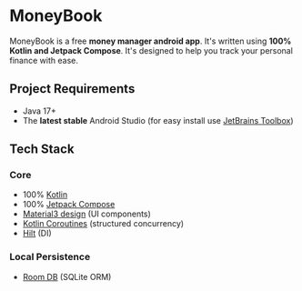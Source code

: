 # MoneyBook

MoneyBook is a free **money manager android app**. It's written using **100% Kotlin and Jetpack Compose**. It's designed to help you track
your personal finance with ease.

## Project Requirements

- Java 17+
- The **latest stable** Android Studio (for easy install use [JetBrains Toolbox](https://www.jetbrains.com/toolbox-app/))

## Tech Stack

### Core

- 100% [Kotlin](https://kotlinlang.org/)
- 100% [Jetpack Compose](https://developer.android.com/jetpack/compose)
- [Material3 design](https://m3.material.io/) (UI components)
- [Kotlin Coroutines](https://kotlinlang.org/docs/coroutines-overview.html) (structured concurrency)
- [Hilt](https://dagger.dev/hilt/) (DI)

### Local Persistence

- [Room DB](https://developer.android.com/training/data-storage/room) (SQLite ORM)